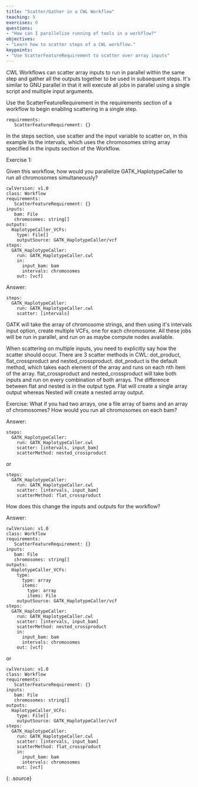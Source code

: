 ```yaml
---
title: "Scatter/Gather in a CWL Workflow"
teaching: 5
exercises: 0
questions:
- "How can I parallelize running of tools in a workflow?"
objectives:
- "Learn how to scatter steps of a CWL workflow."
keypoints:
- "Use ScatterFeatureRequirement to scatter over array inputs"
---
```

CWL Workflows can scatter array inputs to run in parallel within the same step and gather all the outputs together to be used in subsequent steps. It's similar to GNU parallel in that it will execute all jobs in parallel using a single script and multiple input arguments.

Use the ScatterFeatureRequirement in the requirements section of a workflow to begin enabling scattering in a single step.

~~~
requirements:
   ScatterFeatureRequirement: {}
~~~

In the steps section, use scatter and the input variable to scatter on, in this example its the intervals, which uses the chromosomes string array specified in the inputs section of the Workflow.

Exercise 1:

Given this workflow, how would you parallelize GATK_HaplotypeCaller to run all chromosomes simultaneously?

~~~
cwlVersion: v1.0
class: Workflow
requirements:
   ScatterFeatureRequirement: {}
inputs:
   bam: File
   chromosomes: string[]
outputs:
  HaplotypeCaller_VCFs:
    type: File[]
    outputSource: GATK_HaplotypeCaller/vcf
steps:
  GATK_HaplotypeCaller:
    run: GATK_HaplotypeCaller.cwl
    in:
      input_bam: bam
      intervals: chromosomes
    out: [vcf]
~~~

Answer:

~~~
steps:
  GATK_HaplotypeCaller:
    run: GATK_HaplotypeCaller.cwl
    scatter: [intervals]
~~~

GATK will take the array of chromosome strings, and then using it's intervals input option, create multiple VCFs, one for each chromosome. All these jobs will be run in parallel, and run on as maybe compute nodes available.

When scattering on multiple inputs, you need to explicitly say how the scatter should occur. There are 3 scatter methods in CWL: dot_product, flat_crossproduct and nested_crossproduct. dot_product is the default method, which takes each element of the array and runs on each nth item of the array. flat_crossproduct and nested_crossproduct will take both inputs and run on every combination of both arrays. The difference between flat and nested is in the output type. Flat will create a single array output whereas Nested will create a nested array output.

Exercise: What if you had two arrays, one a file array of bams and an array of chromosomes? How would you run all chromosomes on each bam?

Answer:

~~~
steps:
  GATK_HaplotypeCaller:
    run: GATK_HaplotypeCaller.cwl
    scatter: [intervals, input_bam]
    scatterMethod: nested_crossproduct
~~~

or 

~~~
steps:
  GATK_HaplotypeCaller:
    run: GATK_HaplotypeCaller.cwl
    scatter: [intervals, input_bam]
    scatterMethod: flat_crossproduct
~~~

How does this change the inputs and outputs for the workflow?

Answer:

~~~
cwlVersion: v1.0
class: Workflow
requirements:
   ScatterFeatureRequirement: {}
inputs:
   bam: File
   chromosomes: string[]
outputs:
  HaplotypeCaller_VCFs:
    type:
      type: array
      items:
        type: array
        items: File
    outputSource: GATK_HaplotypeCaller/vcf
steps:
  GATK_HaplotypeCaller:
    run: GATK_HaplotypeCaller.cwl
    scatter: [intervals, input_bam]
    scatterMethod: nested_crossproduct
    in:
      input_bam: bam
      intervals: chromosomes
    out: [vcf]
~~~

or

~~~
cwlVersion: v1.0
class: Workflow
requirements:
   ScatterFeatureRequirement: {}
inputs:
   bam: File
   chromosomes: string[]
outputs:
  HaplotypeCaller_VCFs:
    type: File[]
    outputSource: GATK_HaplotypeCaller/vcf
steps:
  GATK_HaplotypeCaller:
    run: GATK_HaplotypeCaller.cwl
    scatter: [intervals, input_bam]
    scatterMethod: flat_crossproduct
    in:
      input_bam: bam
      intervals: chromosomes
    out: [vcf]
~~~

{: .source}
